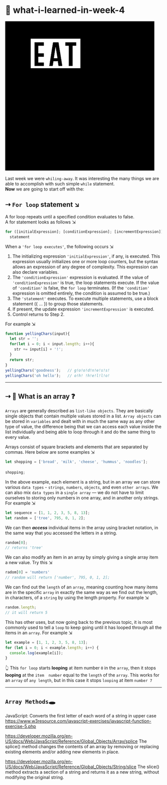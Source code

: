 # 🥴 what-i-learned-in-week-4

![eat sleep code repeat](gifs/eat-sleep-code-repeat.gif)

Last week we were `whiling-away`. It was interesting the many things we are able to accomplish with such simple `while` statement.<br>
**Now** we are going to start off with the:
## ⇢ **`For loop` statement ↘︎** <br>

A for loop repeats until a specified condition evaluates to false.<br>
A for statement looks as follows ⇲<br>
```javascript
for ([initialExpression]; [conditionExpression]; [incrementExpression])
  statement
```
When a `'for loop executes'`, the following occurs ⇲<br>

1. The initializing expression `'initialExpression'`, if any, is executed. This expression usually initializes one or more loop counters, but the syntax allows an expression of any degree of complexity. This expression can also declare variables.<br>
1. The `'conditionExpression'` expression is evaluated. If the value of `'conditionExpression'` is true, the loop statements execute. If the value of `'condition'` is false, the `for loop` terminates. (If the `'condition'` expression is omitted entirely, the condition is assumed to be true.)<br>
1. The `'statement'` executes. To execute multiple statements, use a block statement ({ ... }) to group those statements.<br>
1. If present, the update expression `'incrementExpression'` is executed.<br>
1. Control returns to Step 2.<br>

For example ⇲<br>
```javascript
function yellingChars(input){
  let str = '';
  for(let i = 0; i < input.length; i++){
    str += input[i] + '!';
  }
  return str;
}
yellingChars('goodness');   // g!o!o!d!n!e!s!s!
yellingChars('oh hello');   // o!h! !h!e!l!l!o!
```
---

## ⇢ **🛑 What is an array ❓**

`Arrays` are generally described as `list-like objects`. They are basically single objects that contain multiple values stored in a list. `Array objects` can be stored in `variables` and dealt with in much the same way as any other type of value, the difference being that we can access each value inside the list individually and being able to loop through it and do the same thing to every value.<br>

Arrays consist of square brackets and elements that are separated by commas. Here below are some examples ⇲<br>
```javascript
let shopping = ['bread', 'milk', 'cheese', 'hummus', 'noodles'];

shopping;
```
In the above example, each element is a string, but in an array we can store various `data types` - `strings`, `numbers`, `objects`, and even `other arrays`. We can also mix `data types` in a `single array` — we do not have to limit ourselves to storing only numbers in one array, and in another only strings. For example ⇲<br> 
```javascript
let sequence = [1, 1, 2, 3, 5, 8, 13];
let random = ['tree', 795, 0, 1, 2];
```
We can then ***access*** individual items in the array using bracket notation, in the same way that you accessed the letters in a string.<br>
```javascript
random[0];
// returns 'tree'
```
We can also modify an item in an array by simply giving a single array item a new value. Try this ⇲<br>
```javascript
radom[0] = 'numbers'
// random will return ['number', 795, 0, 1, 2];
```
We can find out the `length` of an `array`, meaning counting how many items are in the specific `array` in exactly the same way as we find out the length, in characters, of a `string` by using the length property. For example ⇲<br>
```javascript
random.length;
// it will return 5
```
This has other uses, but now going back to the previous topic, it is most commonly used to tell a `loop` to keep going until it has looped through all the items in an `array`. For example ⇲<br>
```javascript
let example = [1, 1, 2, 3, 5, 8, 13];
for (let i = 0; i < example.length; i++) {
  console.log(example[i]);
}
```
👆 This `for loop` starts **looping** at item number `0` in the `array`, then it stops **looping** at the `item  number` equal to the `length` of the `array`. This works for an `array` of `any length`, but in this case it stops `looping` at item `number 7` <br>

---

## `Array Methods`🕳


JavaScript: Converts the first letter of each word of a string in upper case
https://www.w3resource.com/javascript-exercises/javascript-function-exercise-5.php

https://developer.mozilla.org/en-US/docs/Web/JavaScript/Reference/Global_Objects/Array/splice
The splice() method changes the contents of an array by removing or replacing existing elements and/or adding new elements in place.

https://developer.mozilla.org/en-US/docs/Web/JavaScript/Reference/Global_Objects/String/slice
The slice() method extracts a section of a string and returns it as a new string, without modifying the original string.